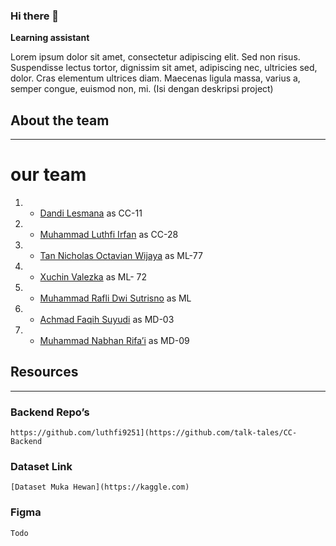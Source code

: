 ### Hi there 👋

**Learning assistant**

Lorem ipsum dolor sit amet, consectetur adipiscing elit. Sed non risus. Suspendisse lectus tortor, dignissim sit amet, adipiscing nec, ultricies sed, dolor. Cras elementum ultrices diam. Maecenas ligula massa, varius a, semper congue, euismod non, mi. (Isi dengan deskripsi project)

## About the team

---

# our team

1. - <a href="https://www.linkedin.com/in/dandi-lesmana-b52b3122b">Dandi Lesmana</a> as CC-11
2. - <a href="https://www.linkedin.com/in/muhammad-luthfi-irfan">Muhammad Luthfi Irfan</a> as CC-28
3. - <a href="https://www.linkedin.com/in/tan-nicholas-octavian-wijaya/">Tan Nicholas Octavian Wijaya</a> as ML-77
4. - <a href="https://www.linkedin.com/in/xuchinn">Xuchin Valezka</a> as ML- 72
5. - <a href="https://www.linkedin.com/in/mraflidwis/">Muhammad Rafli Dwi Sutrisno</a> as ML
6. - <a href="https://www.linkedin.com/in/achmad-faqih-suyudi-a540b026a/">Achmad Faqih Suyudi</a> as MD-03
7. - <a href="https://www.linkedin.com/in/muhammad-nabhan-rifa-i/ ">Muhammad Nabhan Rifa’i</a> as MD-09


## Resources

---

 ### Backend Repo’s
    
    https://github.com/luthfi9251](https://github.com/talk-tales/CC-Backend
    
### Dataset Link
    
    [Dataset Muka Hewan](https://kaggle.com)
    
### Figma
    
    Todo
<!--
**GrupCapstoneName/GrupCapstoneName** is a ✨ _special_ ✨ repository because its `README.md` (this file) appears on your GitHub profile.

Here are some ideas to get you started:

- 🔭 I’m currently working on ...
- 🌱 I’m currently learning ...
- 👯 I’m looking to collaborate on ...
- 🤔 I’m looking for help with ...
- 💬 Ask me about ...
- 📫 How to reach me: ...
- 😄 Pronouns: ...
- ⚡ Fun fact: ...
-->
